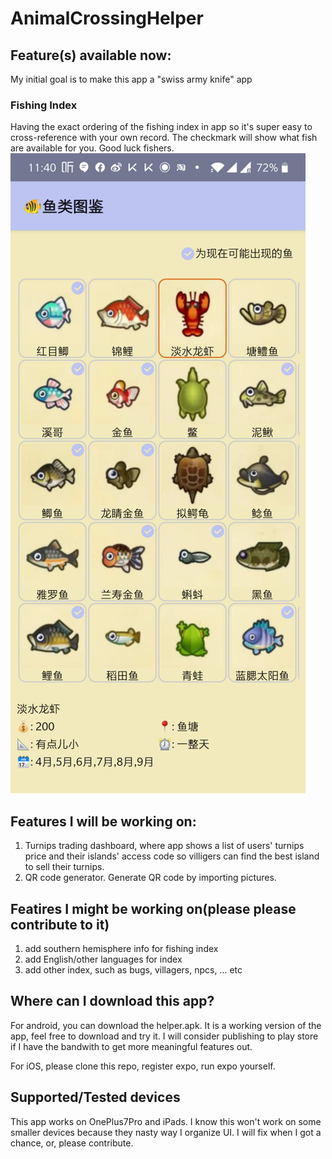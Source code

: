 # AnimalCrossingHelper
## Feature(s) available now:
My initial goal is to make this app a "swiss army knife" app
### Fishing Index
Having the exact ordering of the fishing index in app so it's super easy to cross-reference with your own record. The checkmark will show what fish are available for you. Good luck fishers.
![fishing index screenshot](41585453246_.pic.jpg)

## Features I will be working on:
1. Turnips trading dashboard, where app shows a list of users' turnips price and their islands' access code so villigers can find the best island to sell their turnips.
2. QR code generator. Generate QR code by importing pictures.

## Featires I might be working on(please please contribute to it)
1. add southern hemisphere info for fishing index
2. add English/other languages for index
3. add other index, such as bugs, villagers, npcs, ... etc

## Where can I download this app?
For android, you can download the helper.apk. It is a working version of the app, feel free to download and try it. I will consider publishing to play store if I have the bandwith to get more meaningful features out.

For iOS, please clone this repo, register expo, run expo yourself. 

## Supported/Tested devices
This app works on OnePlus7Pro and iPads. I know this won't work on some smaller devices because they nasty way I organize UI. I will fix when I got a chance, or, please contribute.

